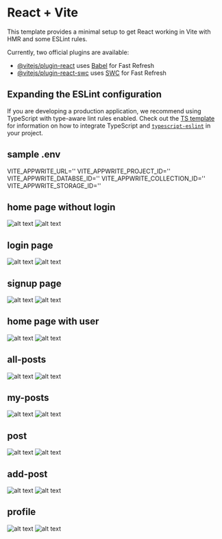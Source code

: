 # React + Vite

This template provides a minimal setup to get React working in Vite with HMR and some ESLint rules.

Currently, two official plugins are available:

- [@vitejs/plugin-react](https://github.com/vitejs/vite-plugin-react/blob/main/packages/plugin-react) uses [Babel](https://babeljs.io/) for Fast Refresh
- [@vitejs/plugin-react-swc](https://github.com/vitejs/vite-plugin-react/blob/main/packages/plugin-react-swc) uses [SWC](https://swc.rs/) for Fast Refresh

## Expanding the ESLint configuration

If you are developing a production application, we recommend using TypeScript with type-aware lint rules enabled. Check out the [TS template](https://github.com/vitejs/vite/tree/main/packages/create-vite/template-react-ts) for information on how to integrate TypeScript and [`typescript-eslint`](https://typescript-eslint.io) in your project.


## sample .env
VITE_APPWRITE_URL=''
VITE_APPWRITE_PROJECT_ID=''
VITE_APPWRITE_DATABSE_ID=''
VITE_APPWRITE_COLLECTION_ID=''
VITE_APPWRITE_STORAGE_ID=''


## home page without login
![alt text](image.png)
![alt text](image-2.png)

## login page
![alt text](./src/assets/image-1.png)
![alt text](./src/assets/image-2.png)

## signup page
![alt text](./src/assets/image-3.png)
![alt text](./src/assets/image-2.png)

## home page with user
![alt text](./src/assets/image-4.png)
![alt text](./src/assets/image-5.png)

## all-posts
![alt text](./src/assets/image-6.png)
![alt text](image-2.png)

## my-posts
![alt text](./src/assets/image-7.png)
![alt text](./src/assets/image-2.png)

## post
![alt text](./src/assets/image-8.png)
![alt text](./src/assets/image-2.png)

## add-post
![alt text](./src/assets/image-9.png)
![alt text](./src/assets/image-10.png)

## profile
![alt text](./src/assets/image-11.png)
![alt text](./src/assets/image-2.png)